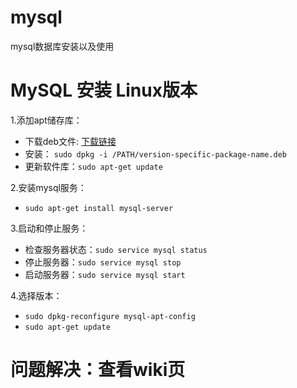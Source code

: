 # mysql
mysql数据库安装以及使用
# MySQL 安装 Linux版本
1.添加apt储存库：
- 下载deb文件:
[下载链接](https://dev.mysql.com/downloads/repo/apt/)
- 安装：
`sudo dpkg -i /PATH/version-specific-package-name.deb`
- 更新软件库：`sudo apt-get update`  

2.安装mysql服务：
- `sudo apt-get install mysql-server`  

3.启动和停止服务：  
- 检查服务器状态：`sudo service mysql status`
- 停止服务器：`sudo service mysql stop`
- 启动服务器：`sudo service mysql start`  

4.选择版本：
- `sudo dpkg-reconfigure mysql-apt-config`
- `sudo apt-get update`

# 问题解决：查看wiki页
